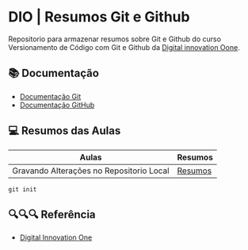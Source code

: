 
# DIO | Resumos Git e Github

Repositorio para armazenar resumos sobre Git e Github do curso Versionamento de Código com Git e Github da [Digital innovation Oone](https://github.com/KalecGod).

## 📚 Documentação

- [Documentação Git](https://git-scm.com/doc)
- [Documentação GitHub](https://docs.github.com/)

## 💻 Resumos das Aulas 

| Aulas | Resumos |
|-------|---------|
|Gravando Alterações no Repositorio Local | [Resumos](https://github.com/KalecGod) |

```
git init

```
## 🔍🔍🔍 Referência 
- [Digital Innovation One](https://github.com/KalecGod)

